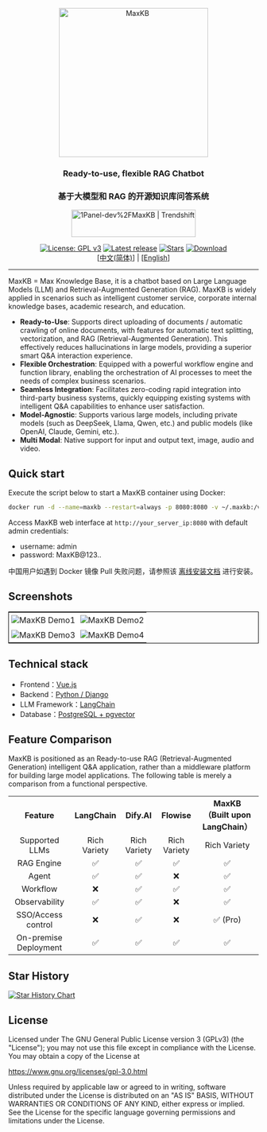 <p align="center"><img src= "https://github.com/1Panel-dev/maxkb/assets/52996290/c0694996-0eed-40d8-b369-322bf2a380bf" alt="MaxKB" width="300" /></p>
<h3 align="center">Ready-to-use, flexible RAG Chatbot</h3>
<h3 align="center">基于大模型和 RAG 的开源知识库问答系统</h3>
<p align="center"><a href="https://trendshift.io/repositories/9113" target="_blank"><img src="https://trendshift.io/api/badge/repositories/9113" alt="1Panel-dev%2FMaxKB | Trendshift" style="width: 250px; height: 55px;" width="250" height="55"/></a></p>
<p align="center">
  <a href="https://www.gnu.org/licenses/gpl-3.0.html#license-text"><img src="https://img.shields.io/github/license/1Panel-dev/maxkb?color=%231890FF" alt="License: GPL v3"></a>
  <a href="https://github.com/1Panel-dev/maxkb/releases/latest"><img src="https://img.shields.io/github/v/release/1Panel-dev/maxkb" alt="Latest release"></a>
  <a href="https://github.com/1Panel-dev/maxkb"><img src="https://img.shields.io/github/stars/1Panel-dev/maxkb?color=%231890FF&style=flat-square" alt="Stars"></a>    
  <a href="https://hub.docker.com/r/1panel/maxkb"><img src="https://img.shields.io/docker/pulls/1panel/maxkb?label=downloads" alt="Download"></a><br/>
 [<a href="/README_CN.md">中文(简体)</a>] | [<a href="/README.md">English</a>] 
</p>
<hr/>

MaxKB = Max Knowledge Base, it is a chatbot based on Large Language Models (LLM) and Retrieval-Augmented Generation (RAG). MaxKB is widely applied in scenarios such as intelligent customer service, corporate internal knowledge bases, academic research, and education.

- **Ready-to-Use**: Supports direct uploading of documents / automatic crawling of online documents, with features for automatic text splitting, vectorization, and RAG (Retrieval-Augmented Generation). This effectively reduces hallucinations in large models, providing a superior smart Q&A interaction experience.
- **Flexible Orchestration**: Equipped with a powerful workflow engine and function library, enabling the orchestration of AI processes to meet the needs of complex business scenarios. 
- **Seamless Integration**: Facilitates zero-coding rapid integration into third-party business systems, quickly equipping existing systems with intelligent Q&A capabilities to enhance user satisfaction.
- **Model-Agnostic**: Supports various large models, including private models (such as DeepSeek, Llama, Qwen, etc.) and public models (like OpenAI, Claude, Gemini, etc.).
- **Multi Modal**: Native support for input and output text, image, audio and video.

## Quick start

Execute the script below to start a MaxKB container using Docker:

```bash
docker run -d --name=maxkb --restart=always -p 8080:8080 -v ~/.maxkb:/var/lib/postgresql/data -v ~/.python-packages:/opt/maxkb/app/sandbox/python-packages 1panel/maxkb
```

Access MaxKB web interface at `http://your_server_ip:8080` with default admin credentials:

- username: admin
- password: MaxKB@123..

中国用户如遇到 Docker 镜像 Pull 失败问题，请参照该 [离线安装文档](https://maxkb.cn/docs/installation/offline_installtion/) 进行安装。

## Screenshots

<table style="border-collapse: collapse; border: 1px solid black;">
  <tr>
    <td style="padding: 5px;background-color:#fff;"><img src= "https://maxkb.hk/images/overview.png" alt="MaxKB Demo1"   /></td>
    <td style="padding: 5px;background-color:#fff;"><img src= "https://maxkb.hk/images/screenshot-models.png" alt="MaxKB Demo2"   /></td>
  </tr>
  <tr>
    <td style="padding: 5px;background-color:#fff;"><img src= "https://maxkb.hk/images/screenshot-knowledge.png" alt="MaxKB Demo3"   /></td>
    <td style="padding: 5px;background-color:#fff;"><img src= "https://maxkb.hk/images/screenshot-function.png" alt="MaxKB Demo4"   /></td>
  </tr>
</table>

## Technical stack

- Frontend：[Vue.js](https://vuejs.org/)
- Backend：[Python / Django](https://www.djangoproject.com/)
- LLM Framework：[LangChain](https://www.langchain.com/)
- Database：[PostgreSQL + pgvector](https://www.postgresql.org/)

## Feature Comparison

MaxKB is positioned as an Ready-to-use RAG (Retrieval-Augmented Generation) intelligent Q&A application, rather than a middleware platform for building large model applications. The following table is merely a comparison from a functional perspective.

<table style="width: 100%;">
  <tr>
    <th align="center">Feature</th>
    <th align="center">LangChain</th>
    <th align="center">Dify.AI</th>
    <th align="center">Flowise</th>
    <th align="center">MaxKB <br>（Built upon LangChain）</th>
  </tr>
  <tr>
    <td align="center">Supported LLMs</td>
    <td align="center">Rich Variety</td>
    <td align="center">Rich Variety</td>
    <td align="center">Rich Variety</td>
    <td align="center">Rich Variety</td>
  </tr>
  <tr>
    <td align="center">RAG Engine</td>
    <td align="center">✅</td>
    <td align="center">✅</td>
    <td align="center">✅</td>
    <td align="center">✅</td>
  </tr>
  <tr>
    <td align="center">Agent</td>
    <td align="center">✅</td>
    <td align="center">✅</td>
    <td align="center">❌</td>
    <td align="center">✅</td>
  </tr>
  <tr>
    <td align="center">Workflow</td>
    <td align="center">❌</td>
    <td align="center">✅</td>
    <td align="center">✅</td>
    <td align="center">✅</td>
  </tr>
  <tr>
    <td align="center">Observability</td>
    <td align="center">✅</td>
    <td align="center">✅</td>
    <td align="center">❌</td>
    <td align="center">✅</td>
  </tr>
  <tr>
    <td align="center">SSO/Access control</td>
    <td align="center">❌</td>
    <td align="center">✅</td>
    <td align="center">❌</td>
    <td align="center">✅ (Pro)</td>
  </tr>
  <tr>
    <td align="center">On-premise Deployment</td>
    <td align="center">✅</td>
    <td align="center">✅</td>
    <td align="center">✅</td>
    <td align="center">✅</td>
  </tr>
</table>

## Star History

[![Star History Chart](https://api.star-history.com/svg?repos=1Panel-dev/MaxKB&type=Date)](https://star-history.com/#1Panel-dev/MaxKB&Date)

## License

Licensed under The GNU General Public License version 3 (GPLv3)  (the "License"); you may not use this file except in compliance with the License. You may obtain a copy of the License at

<https://www.gnu.org/licenses/gpl-3.0.html>

Unless required by applicable law or agreed to in writing, software distributed under the License is distributed on an "AS IS" BASIS, WITHOUT WARRANTIES OR CONDITIONS OF ANY KIND, either express or implied. See the License for the specific language governing permissions and limitations under the License.
